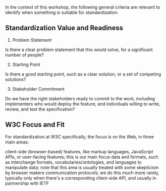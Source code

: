 In the context of this workshop, the following general criteria are relevant to identify when something is suitable for standardization:


## Standardization Value and Readiness 

1) Problem Statement

Is there a clear problem statement that this would solve, for a significant number of people?

2) Starting Point

Is there a good starting point, such as a clear solution, or a set of competing solutions?

3) Stakeholder Commitment

Do we have the right stakeholders ready to commit to the work, including implementers who would deploy the feature, and individuals willing to write, review, and test the specification?

## W3C Focus and Fit 

For standardization at W3C specifically, the focus is on the Web, in three main areas:

client-side (browser-based) features, like markup languages, JavaScript APIs, or user-facing features; this is our main focus
data and formats, such as interchange formats, vocabularies/ontologies, and languages to manipulate data; note that this area is usually treated with some skepticism by browser makers
communication protocols; we do this much more rarely, typically only when there's a corresponding client-side API, and usually in partnership with IETF
